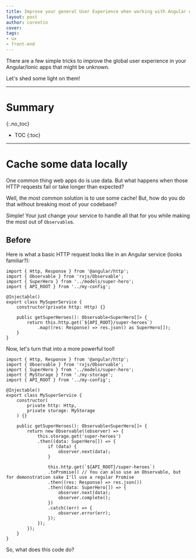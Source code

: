 ```yaml
---
title: Improve your general User Experience when working with Angular or Ionic
layout: post
author: corentin
cover: 
tags:
- ux
- front-end
---
```


There are a few simple tricks to improve the global user experience in your Angular/Ionic apps that might be unknown.

Let's shed some light on them!

---

# Summary
{:.no_toc}

* TOC
{:toc}

---

# Cache some data locally

One common thing web apps do is use data. But what happens when those HTTP requests fail or take longer than expected?

Well, the most common solution is to use some cache! But, how do you do that without breaking most of your codebase?

Simple! Your just change your service to handle all that for you while making the most out of `Observable`s.

## Before

Here is what a basic HTTP request looks like in an Angular service (looks familiar?):

```
import { Http, Response } from '@angular/http';
import { Observable } from 'rxjs/Observable';
import { SuperHero } from '../models/super-hero';
import { API_ROOT } from '../my-config';

@Injectable()
export class MySuperService {
	constructor(private http: Http) {}
	
	public getSuperHeroes(): Observable<SuperHero[]> {
		return this.http.get(`${API_ROOT}/super-heroes`)
			.map((res: Response) => res.json() as SuperHero[]);
	}
}
```

Now, let's turn that into a more powerful tool!

```
import { Http, Response } from '@angular/http';
import { Observable } from 'rxjs/Observable';
import { SuperHero } from '../models/super-hero';
import { MyStorage } from './my-storage';
import { API_ROOT } from '../my-config';

@Injectable()
export class MySuperService {
	constructor(
		private http: Http,
		private storage: MyStorage
	) {}
	
	public getSuperHeroes(): Observable<SuperHero[]> {
		return new Observable((observer) => {
			this.storage.get('super-heroes')
			.then((data: SuperHero[]) => {
				if (data) {
					observer.next(data);
				}
				
				this.http.get(`${API_ROOT}/super-heroes`)
				.toPromise() // You can also use an Observable, but for demonstration sake I'll use a regular Promise
				.then((res: Response) => res.json())
				.then((data: SuperHero[]) => {
					observer.next(data);
					observer.complete();
				})
				.catch((err) => {
					observer.error(err);
				});
			});
		});
	}
}
```

So, what does this code do?
